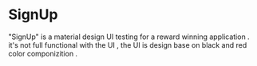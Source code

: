 # SignUp


"SignUp" is a material design UI testing for a reward winning application . it's not full functional with the UI , the UI is design base on black and red color componizition .

